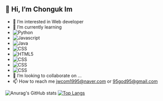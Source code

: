 ## 👋 Hi, I’m Chonguk Im
- 👀 I’m interested in Web developer
- 🌱 I’m currently learning 
- <img alt="Python" src ="https://img.shields.io/badge/Python-3776AB.svg?&style=for-the-badge&logo=Python&logoColor=white"/>
- <img alt="Javascript" src ="https://img.shields.io/badge/JavaScript-F7DF1E.svg?&style=for-the-badge&logo=JavaScript&logoColor=white"/>
- <img alt="Java" src ="https://img.shields.io/badge/Java-007396.svg?&style=for-the-badge&logo=Java&logoColor=white"/>
- <img alt="CSS" src ="https://img.shields.io/badge/css3-1572B6.svg?&style=for-the-badge&logo=CSS&logoColor=white"/>
- <img alt="HTML5" src ="https://img.shields.io/badge/HTML5-E34F26.svg?&style=for-the-badge&logo=HTML&logoColor=white"/>
- <img alt="CSS" src ="https://img.shields.io/badge/css3-1572B6.svg?&style=for-the-badge&logo=CSS&logoColor=white"/>
- <img alt="CSS" src ="https://img.shields.io/badge/css3-1572B6.svg?&style=for-the-badge&logo=CSS&logoColor=white"/>
- <img alt="CSS" src ="https://img.shields.io/badge/css3-1572B6.svg?&style=for-the-badge&logo=CSS&logoColor=white"/>
- 💞️ I’m looking to collaborate on ...
- 📫 How to reach me jwcom1995@naver.com or 95god95@gmail.com

![Anurag's GitHub stats](https://github-readme-stats.vercel.app/api?username=jwcom1995&count_private=true&include_all_commits=true&show_icons=true) [![Top Langs](https://github-readme-stats.vercel.app/api/top-langs/?username=jwcom1995&layout=compact)](https://github.com/anuraghazra/github-readme-stats)

<!--[![Top Langs](https://github-readme-stats.vercel.app/api/top-langs/?username=jwcom1995&layout=compact&theme=chartreuse-dark)](https://github.com/anuraghazra/github-readme-stats)-->
